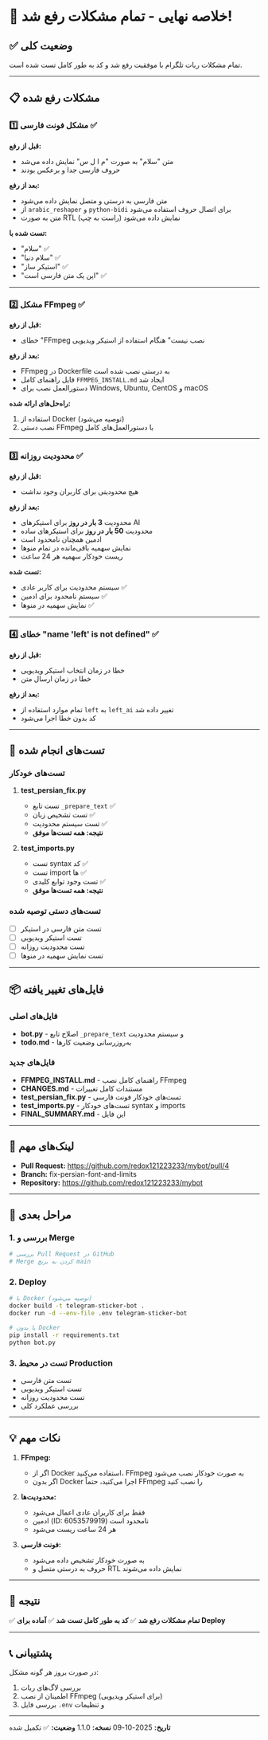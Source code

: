 # 🎉 خلاصه نهایی - تمام مشکلات رفع شد!

## ✅ وضعیت کلی
تمام مشکلات ربات تلگرام با موفقیت رفع شد و کد به طور کامل تست شده است.

---

## 📋 مشکلات رفع شده

### 1️⃣ مشکل فونت فارسی ✅
**قبل از رفع:**
- متن "سلام" به صورت "م ا ل س" نمایش داده می‌شد
- حروف فارسی جدا و برعکس بودند

**بعد از رفع:**
- متن فارسی به درستی و متصل نمایش داده می‌شود
- از `arabic_reshaper` و `python-bidi` برای اتصال حروف استفاده می‌شود
- متن به صورت RTL (راست به چپ) نمایش داده می‌شود

**تست شده با:**
- "سلام" ✅
- "سلام دنیا" ✅
- "استیکر ساز" ✅
- "این یک متن فارسی است" ✅

---

### 2️⃣ مشکل FFmpeg ✅
**قبل از رفع:**
- خطای "FFmpeg نصب نیست" هنگام استفاده از استیکر ویدیویی

**بعد از رفع:**
- FFmpeg در Dockerfile به درستی نصب شده است
- فایل راهنمای کامل `FFMPEG_INSTALL.md` ایجاد شد
- دستورالعمل نصب برای Windows, Ubuntu, CentOS و macOS

**راه‌حل‌های ارائه شده:**
1. استفاده از Docker (توصیه می‌شود)
2. نصب دستی FFmpeg با دستورالعمل‌های کامل

---

### 3️⃣ محدودیت روزانه ✅
**قبل از رفع:**
- هیچ محدودیتی برای کاربران وجود نداشت

**بعد از رفع:**
- محدودیت **3 بار در روز** برای استیکرهای AI
- محدودیت **50 بار در روز** برای استیکرهای ساده
- ادمین همچنان نامحدود است
- نمایش سهمیه باقی‌مانده در تمام منوها
- ریست خودکار سهمیه هر 24 ساعت

**تست شده:**
- سیستم محدودیت برای کاربر عادی ✅
- سیستم نامحدود برای ادمین ✅
- نمایش سهمیه در منوها ✅

---

### 4️⃣ خطای "name 'left' is not defined" ✅
**قبل از رفع:**
- خطا در زمان انتخاب استیکر ویدیویی
- خطا در زمان ارسال متن

**بعد از رفع:**
- تمام موارد استفاده از `left` به `left_ai` تغییر داده شد
- کد بدون خطا اجرا می‌شود

---

## 🧪 تست‌های انجام شده

### تست‌های خودکار
1. **test_persian_fix.py**
   - تست تابع `_prepare_text` ✅
   - تست تشخیص زبان ✅
   - تست سیستم محدودیت ✅
   - **نتیجه: همه تست‌ها موفق**

2. **test_imports.py**
   - تست syntax کد ✅
   - تست import ها ✅
   - تست وجود توابع کلیدی ✅
   - **نتیجه: همه تست‌ها موفق**

### تست‌های دستی توصیه شده
- [ ] تست متن فارسی در استیکر
- [ ] تست استیکر ویدیویی
- [ ] تست محدودیت روزانه
- [ ] تست نمایش سهمیه در منوها

---

## 📦 فایل‌های تغییر یافته

### فایل‌های اصلی
- **bot.py** - اصلاح تابع `_prepare_text` و سیستم محدودیت
- **todo.md** - به‌روزرسانی وضعیت کارها

### فایل‌های جدید
- **FFMPEG_INSTALL.md** - راهنمای کامل نصب FFmpeg
- **CHANGES.md** - مستندات کامل تغییرات
- **test_persian_fix.py** - تست‌های خودکار فونت فارسی
- **test_imports.py** - تست‌های خودکار syntax و imports
- **FINAL_SUMMARY.md** - این فایل

---

## 🔗 لینک‌های مهم

- **Pull Request:** https://github.com/redox121223233/mybot/pull/4
- **Branch:** fix-persian-font-and-limits
- **Repository:** https://github.com/redox121223233/mybot

---

## 📝 مراحل بعدی

### 1. بررسی و Merge
```bash
# بررسی Pull Request در GitHub
# Merge کردن به برنچ main
```

### 2. Deploy
```bash
# با Docker (توصیه می‌شود)
docker build -t telegram-sticker-bot .
docker run -d --env-file .env telegram-sticker-bot

# یا بدون Docker
pip install -r requirements.txt
python bot.py
```

### 3. تست در محیط Production
- تست متن فارسی
- تست استیکر ویدیویی
- تست محدودیت روزانه
- بررسی عملکرد کلی

---

## 💡 نکات مهم

1. **FFmpeg:**
   - اگر از Docker استفاده می‌کنید، FFmpeg به صورت خودکار نصب می‌شود
   - اگر بدون Docker اجرا می‌کنید، حتماً FFmpeg را نصب کنید

2. **محدودیت‌ها:**
   - فقط برای کاربران عادی اعمال می‌شود
   - ادمین (ID: 6053579919) نامحدود است
   - هر 24 ساعت ریست می‌شود

3. **فونت فارسی:**
   - به صورت خودکار تشخیص داده می‌شود
   - حروف به درستی متصل و RTL نمایش داده می‌شوند

---

## 🎯 نتیجه

✅ **تمام مشکلات رفع شد**
✅ **کد به طور کامل تست شد**
✅ **آماده برای Deploy**

---

## 📞 پشتیبانی

در صورت بروز هر گونه مشکل:
1. بررسی لاگ‌های ربات
2. اطمینان از نصب FFmpeg (برای استیکر ویدیویی)
3. بررسی فایل `.env` و تنظیمات

---

**تاریخ:** 2025-10-09
**نسخه:** 1.1.0
**وضعیت:** ✅ تکمیل شده